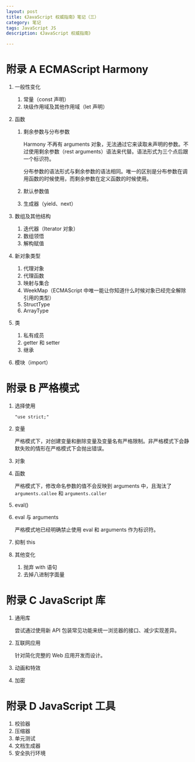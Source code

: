 ```yaml
---
layout: post
title: 《JavaScript 权威指南》笔记（三）
category: 笔记
tags: JavaScript JS 
description: 《JavaScript 权威指南》

---
```


# 附录 A ECMAScript Harmony

1. 一般性变化

	1. 常量（const 声明）
	2. 块级作用域及其他作用域（let 声明）
	
2. 函数

	1. 剩余参数与分布参数
	
		Harmony 不再有 arguments 对象，无法通过它来读取未声明的参数。不过使用剩余参数（rest arguments）语法来代替。语法形式为三个点后跟一个标识符。
		
		分布参数的语法形式与剩余参数的语法相同。唯一的区别是分布参数在调用函数的时候使用，而剩余参数在定义函数的时候使用。
		
	2. 默认参数值
	3. 生成器（yield、next）
	
3. 数组及其他结构

	1. 迭代器（Iterator 对象）
	2. 数组领悟
	3. 解构赋值
	
4. 新对象类型

	1. 代理对象
	2. 代理函数
	3. 映射与集合
	4. WeekMap（ECMAScript 中唯一能让你知道什么时候对象已经完全解除引用的类型）
	5. StructType
	6. ArrayType
	
5. 类

	1. 私有成员
	2. getter 和 setter
	3. 继承
	 
6. 模块（import）

# 附录 B 严格模式

1. 选择使用

	`"use strict;"`
	
2. 变量

	严格模式下，对创建变量和删除变量及变量名有严格限制。非严格模式下会静默失败的情形在严格模式下会抛出错误。
	
3. 对象

4. 函数

	严格模式下，修改命名参数的值不会反映到 arguments 中，且淘汰了 `arguments.callee` 和 `arguments.caller`
	
5. eval()

6. eval 与 arguments

	严格模式地已经明确禁止使用 eval 和 arguments 作为标识符。
	
7. 抑制 this
8. 其他变化

	1. 抛弃 with 语句
	2. 去掉八进制字面量
	
# 附录 C JavaScript 库

1. 通用库

	尝试通过使用新 API 包装常见功能来统一浏览器的接口、减少实现差异。

2. 互联网应用

	针对简化完整的 Web 应用开发而设计。
	
3. 动画和特效
4. 加密

# 附录 D JavaScript 工具

1. 校验器
2. 压缩器
3. 单元测试
4. 文档生成器
5. 安全执行环境







